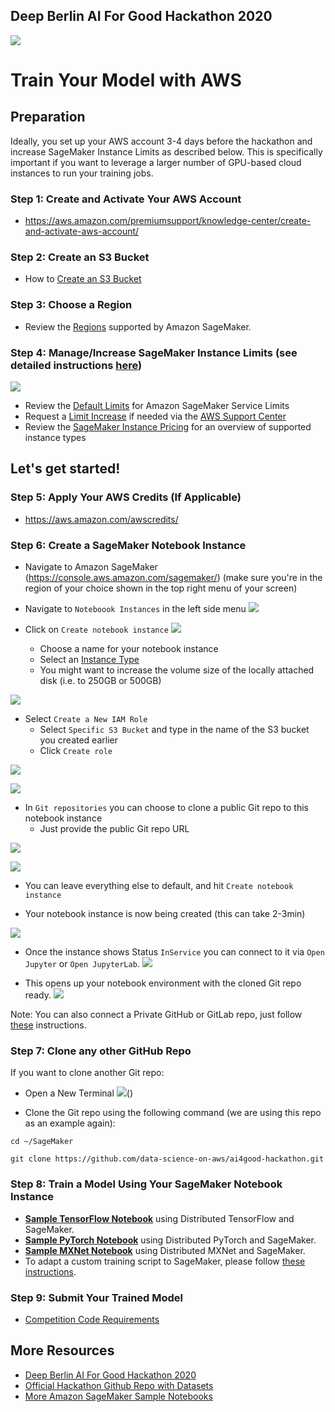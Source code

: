 ## Deep Berlin AI For Good Hackathon 2020
[![](img/ai4good.png)](https://deep-berlin.ai/hackathon2020/)


# Train Your Model with AWS

## Preparation
Ideally, you set up your AWS account 3-4 days before the hackathon and increase SageMaker Instance Limits as described below. This is specifically important if you want to leverage a larger number of GPU-based cloud instances to run your training jobs. 

### Step 1:  Create and Activate Your AWS Account
* https://aws.amazon.com/premiumsupport/knowledge-center/create-and-activate-aws-account/ 

### Step 2:  Create an S3 Bucket
* How to [Create an S3 Bucket](https://docs.aws.amazon.com/AmazonS3/latest/user-guide/create-bucket.html)

### Step 3:  Choose a Region
* Review the [Regions](https://docs.aws.amazon.com/general/latest/gr/rande.html#sagemaker_region) supported by Amazon SageMaker.

### Step 4:  Manage/Increase SageMaker Instance Limits (see detailed instructions [here](quota-increase.md))
[![](img/support_center03.png)](quota-increase.md)
* Review the [Default Limits](https://docs.aws.amazon.com/general/latest/gr/sagemaker.html#limits_sagemaker) for Amazon SageMaker Service Limits
* Request a [Limit Increase](quota-increase.md) if needed via the [AWS Support Center](https://console.aws.amazon.com/support/home#/)
* Review the [SageMaker Instance Pricing](https://aws.amazon.com/sagemaker/pricing/instance-types/) for an overview of supported instance types

## Let's get started!

### Step 5:  Apply Your AWS Credits (If Applicable)
* https://aws.amazon.com/awscredits/  

### Step 6:  Create a SageMaker Notebook Instance
* Navigate to Amazon SageMaker (https://console.aws.amazon.com/sagemaker/) (make sure you're in the region of your choice shown in the top right menu of your screen)

* Navigate to `Noteboook Instances` in the left side menu
![](img/sagemaker01.png)

* Click on `Create notebook instance`
![](img/sagemaker02.png)

    * Choose a name for your notebook instance 
    * Select an [Instance Type](https://aws.amazon.com/sagemaker/pricing/instance-types/)
    * You might want to increase the volume size of the locally attached disk (i.e. to 250GB or 500GB)

![](img/sagemaker03.png)

* Select `Create a New IAM Role`
   * Select `Specific S3 Bucket` and type in the name of the S3 bucket you created earlier
   * Click `Create role`

![](img/sagemaker04.png)

![](img/sagemaker05.png)

* In `Git repositories` you can choose to clone a public Git repo to this notebook instance
   * Just provide the public Git repo URL

![](img/sagemaker06.png)

![](img/sagemaker07.png)

* You can leave everything else to default, and hit `Create notebook instance`

* Your notebook instance is now being created (this can take 2-3min)

![](img/sagemaker08.png)

* Once the instance shows Status `InService` you can connect to it via `Open Jupyter` or `Open JupyterLab`. 
![](img/sagemaker09.png)

* This opens up your notebook environment with the cloned Git repo ready. 
![](img/sagemaker10.png)

Note: You can also connect a Private GitHub or GitLab repo, just follow [these](git-integration.md) instructions.

### Step 7:  Clone any other GitHub Repo

If you want to clone another Git repo: 

* Open a New Terminal
![](img/new-terminal.png)()

* Clone the Git repo using the following command (we are using this repo as an example again):

```
cd ~/SageMaker

git clone https://github.com/data-science-on-aws/ai4good-hackathon.git
```

### Step 8:  Train a Model Using Your SageMaker Notebook Instance
* [**Sample TensorFlow Notebook**](tensorflow/) using Distributed TensorFlow and SageMaker.
* [**Sample PyTorch Notebook**](pytorch/) using Distributed PyTorch and SageMaker.
* [**Sample MXNet Notebook**](mxnet/) using Distributed MXNet and SageMaker.
* To adapt a custom training script to SageMaker, please follow [these instructions](https://sagemaker.readthedocs.io/en/stable/using_tf.html#adapting-your-local-tensorflow-script).

### Step 9:  Submit Your Trained Model
* [Competition Code Requirements]()

## More Resources
* [Deep Berlin AI For Good Hackathon 2020](https://deep-berlin.ai/hackathon2020/)
* [Official Hackathon Github Repo with Datasets](https://github.com/deepberlin1/aiforgood2020)
* [More Amazon SageMaker Sample Notebooks](https://github.com/awslabs/amazon-sagemaker-examples/tree/master/sagemaker-python-sdk)
